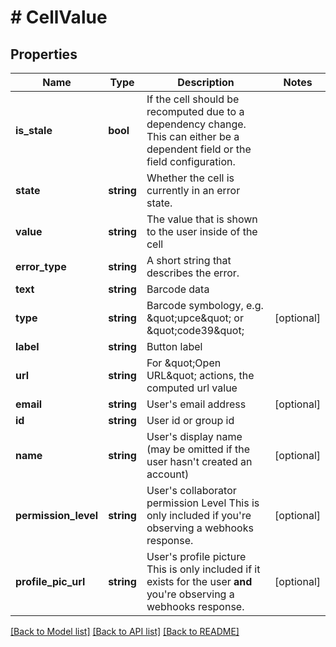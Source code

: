 # # CellValue

## Properties

Name | Type | Description | Notes
------------ | ------------- | ------------- | -------------
**is_stale** | **bool** | If the cell should be recomputed due to a dependency change. This can either be a dependent field or the field configuration. |
**state** | **string** | Whether the cell is currently in an error state. |
**value** | **string** | The value that is shown to the user inside of the cell |
**error_type** | **string** | A short string that describes the error. |
**text** | **string** | Barcode data |
**type** | **string** | Barcode symbology, e.g. \&quot;upce\&quot; or \&quot;code39\&quot; | [optional]
**label** | **string** | Button label |
**url** | **string** | For \&quot;Open URL\&quot; actions, the computed url value |
**email** | **string** | User&#39;s email address | [optional]
**id** | **string** | User id or group id |
**name** | **string** | User&#39;s display name (may be omitted if the user hasn&#39;t created an account) | [optional]
**permission_level** | **string** | User&#39;s collaborator permission Level  This is only included if you&#39;re observing a webhooks response. | [optional]
**profile_pic_url** | **string** | User&#39;s profile picture  This is only included if it exists for the user **and** you&#39;re observing a webhooks response. | [optional]

[[Back to Model list]](../../README.md#models) [[Back to API list]](../../README.md#endpoints) [[Back to README]](../../README.md)
